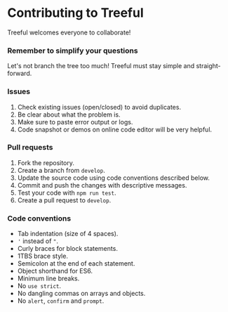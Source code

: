 # Contributing to Treeful

Treeful welcomes everyone to collaborate!

### Remember to simplify your questions
Let's not branch the tree too much! Treeful must stay simple and straight-forward.

### Issues
1. Check existing issues (open/closed) to avoid duplicates.
2. Be clear about what the problem is.
3. Make sure to paste error output or logs.
4. Code snapshot or demos on online code editor will be very helpful.

### Pull requests
1. Fork the repository.
2. Create a branch from `develop`.
3. Update the source code using code conventions described below.
4. Commit and push the changes with descriptive messages.
5. Test your code with `npm run test`.
7. Create a pull request to `develop`.

### Code conventions
- Tab indentation (size of 4 spaces).
- `'` instead of `"`.
- Curly braces for block statements.
- 1TBS brace style.
- Semicolon at the end of each statement.
- Object shorthand for ES6.
- Minimum line breaks.
- No `use strict`.
- No dangling commas on arrays and objects.
- No `alert`, `confirm` and `prompt`.